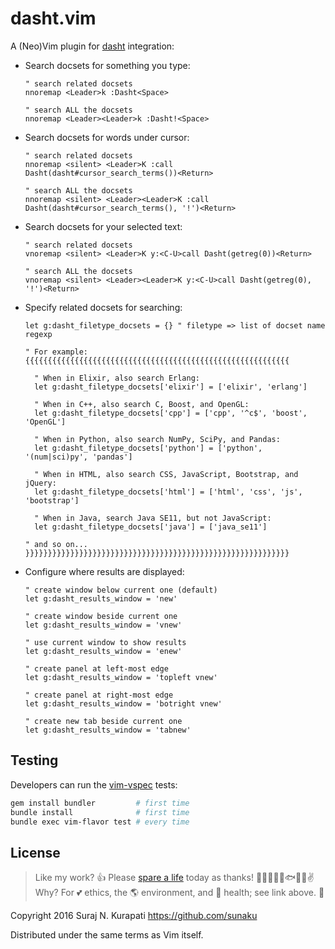 # dasht.vim

A (Neo)Vim plugin for [dasht]( https://github.com/sunaku/dasht ) integration:

* Search docsets for something you type:

    ```vim
    " search related docsets
    nnoremap <Leader>k :Dasht<Space>

    " search ALL the docsets
    nnoremap <Leader><Leader>k :Dasht!<Space>
    ```

* Search docsets for words under cursor:

    ```vim
    " search related docsets
    nnoremap <silent> <Leader>K :call Dasht(dasht#cursor_search_terms())<Return>

    " search ALL the docsets
    nnoremap <silent> <Leader><Leader>K :call Dasht(dasht#cursor_search_terms(), '!')<Return>
    ```

* Search docsets for your selected text:

    ```vim
    " search related docsets
    vnoremap <silent> <Leader>K y:<C-U>call Dasht(getreg(0))<Return>

    " search ALL the docsets
    vnoremap <silent> <Leader><Leader>K y:<C-U>call Dasht(getreg(0), '!')<Return>
    ```

* Specify related docsets for searching:

    ```vim
    let g:dasht_filetype_docsets = {} " filetype => list of docset name regexp

    " For example: {{{{{{{{{{{{{{{{{{{{{{{{{{{{{{{{{{{{{{{{{{{{{{{{{{{{{{{{{{{

      " When in Elixir, also search Erlang:
      let g:dasht_filetype_docsets['elixir'] = ['elixir', 'erlang']

      " When in C++, also search C, Boost, and OpenGL:
      let g:dasht_filetype_docsets['cpp'] = ['cpp', '^c$', 'boost', 'OpenGL']

      " When in Python, also search NumPy, SciPy, and Pandas:
      let g:dasht_filetype_docsets['python'] = ['python', '(num|sci)py', 'pandas']

      " When in HTML, also search CSS, JavaScript, Bootstrap, and jQuery:
      let g:dasht_filetype_docsets['html'] = ['html', 'css', 'js', 'bootstrap']

      " When in Java, search Java SE11, but not JavaScript:
      let g:dasht_filetype_docsets['java'] = ['java_se11']

    " and so on... }}}}}}}}}}}}}}}}}}}}}}}}}}}}}}}}}}}}}}}}}}}}}}}}}}}}}}}}}}}
    ```

* Configure where results are displayed:

    ```vim
    " create window below current one (default)
    let g:dasht_results_window = 'new'

    " create window beside current one
    let g:dasht_results_window = 'vnew'

    " use current window to show results
    let g:dasht_results_window = 'enew'

    " create panel at left-most edge
    let g:dasht_results_window = 'topleft vnew'

    " create panel at right-most edge
    let g:dasht_results_window = 'botright vnew'

    " create new tab beside current one
    let g:dasht_results_window = 'tabnew'
    ```

## Testing

Developers can run the [vim-vspec]( https://github.com/kana/vim-vspec ) tests:

```sh
gem install bundler         # first time
bundle install              # first time
bundle exec vim-flavor test # every time
```

## License

[Spare A Life]: https://sunaku.github.io/vegan-for-life.html
> Like my work? 👍 Please [spare a life] today as thanks! 🐄🐖🐑🐔🐣🐟✨🙊✌  
> Why? For 💕 ethics, the 🌎 environment, and 💪 health; see link above. 🙇

Copyright 2016 Suraj N. Kurapati <https://github.com/sunaku>

Distributed under the same terms as Vim itself.

